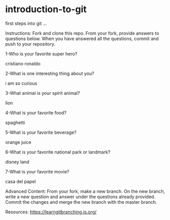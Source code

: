 # introduction-to-git
first steps into git ...

Instructions:
Fork and clone this repo. From your fork, provide answers to questions below. When you have answered all the questions, commit and push to your repository.

1-Who is your favorite super hero? 

cristiano ronaldo 

2-What is one interesting thing about you?

i am so curious  

3-What animal is your spirit animal? 

lion 

4-What is your favorite food?

spaghetti 

5-What is your favorite beverage? 

orange juice

6-What is your favorite national park or landmark?

disney land 

7-What is your favorite movie?

casa del papel 

Advanced Content:
From your fork, make a new branch. On the new branch, write a new question and answer under the questions already provided. Commit the changes and merge the new branch with the master branch.

Resources:
https://learngitbranching.js.org/

